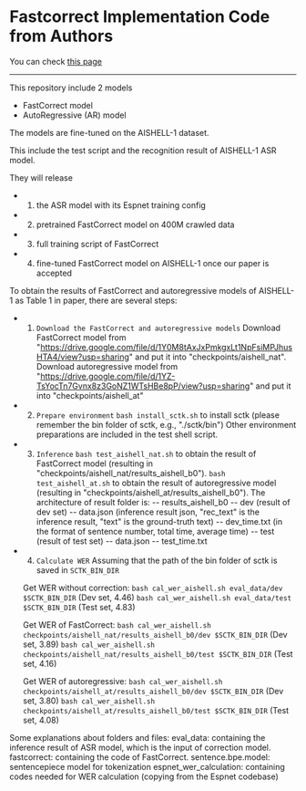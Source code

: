 # Fastcorrect Implementation Code from Authors

You can check [this page](https://openreview.net/forum?id=N3oi7URBakV)

***

This repository include 2 models 

- FastCorrect model 
- AutoRegressive (AR) model


The models are fine-tuned on the AISHELL-1 dataset.

This include the test script and the recognition result of AISHELL-1 ASR model.

They will release 

- 1) the ASR model with its Espnet training config
- 2) pretrained FastCorrect model on 400M crawled data
- 3) full training script of FastCorrect
- 4) fine-tuned FastCorrect model on AISHELL-1 once our paper is accepted


To obtain the results of FastCorrect and autoregressive models of AISHELL-1 as Table 1 in paper, there are several steps:

- 1) `Download the FastCorrect and autoregressive models`
    Download FastCorrect model from "https://drive.google.com/file/d/1Y0M8tAxJxPmkgxLt1NpFsiMPJhusHTA4/view?usp=sharing" and put it into "checkpoints/aishell_nat".
    Download autoregressive model from "https://drive.google.com/file/d/1YZ-TsYocTn7Gvnx8z3GoNZ1WTsHBe8pP/view?usp=sharing" and put it into "checkpoints/aishell_at"

- 2) `Prepare environment`
    `bash install_sctk.sh` to install sctk (please remember the bin folder of sctk, e.g., "./sctk/bin")
    Other environment preparations are included in the test shell script.

- 3) `Inference`
    `bash test_aishell_nat.sh` to obtain the result of FastCorrect model (resulting in "checkpoints/aishell_nat/results_aishell_b0").
    `bash test_aishell_at.sh` to obtain the result of autoregressive model (resulting in "checkpoints/aishell_at/results_aishell_b0").
    The architecture of result folder is:
    -- results_aishell_b0
      -- dev (result of dev set) 
          -- data.json (inference result json, "rec_text" is the inference result, "text" is the ground-truth text)
          -- dev_time.txt (in the format of sentence number, total time, average time)
      -- test (result of test set) 
          -- data.json
          -- test_time.txt

- 4) `Calculate WER`
    Assuming that the path of the bin folder of sctk is saved in `SCTK_BIN_DIR`
    
    Get WER without correction:
        `bash cal_wer_aishell.sh eval_data/dev $SCTK_BIN_DIR`  (Dev set, 4.46)
        `bash cal_wer_aishell.sh eval_data/test $SCTK_BIN_DIR`  (Test set, 4.83)

    Get WER of FastCorrect:
        `bash cal_wer_aishell.sh checkpoints/aishell_nat/results_aishell_b0/dev $SCTK_BIN_DIR`  (Dev set, 3.89)
        `bash cal_wer_aishell.sh checkpoints/aishell_nat/results_aishell_b0/test $SCTK_BIN_DIR`  (Test set, 4.16)

    Get WER of autoregressive:
        `bash cal_wer_aishell.sh checkpoints/aishell_at/results_aishell_b0/dev $SCTK_BIN_DIR`  (Dev set, 3.80)
        `bash cal_wer_aishell.sh checkpoints/aishell_at/results_aishell_b0/test $SCTK_BIN_DIR`  (Test set, 4.08)

Some explanations about folders and files:
    eval_data: containing the inference result of ASR model, which is the input of correction model.
    fastcorrect: containing the code of FastCorrect.
    sentence.bpe.model: sentencepiece model for tokenization
    espnet_wer_calculation: containing codes needed for WER calculation (copying from the Espnet codebase)
